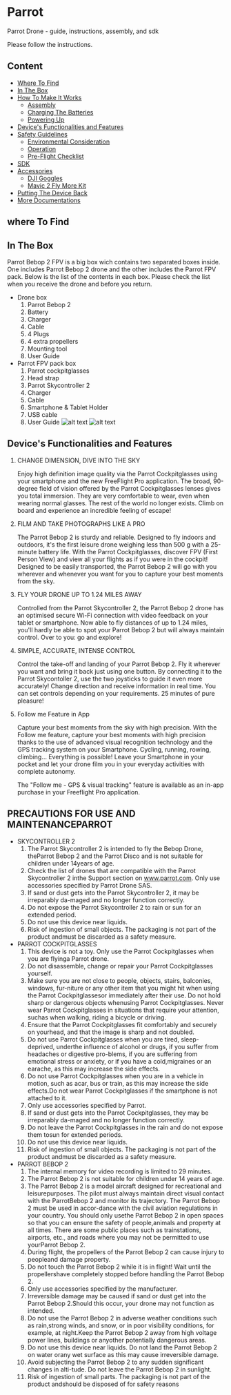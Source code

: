 # Parrot
Parrot Drone - guide, instructions, assembly, and sdk

Please follow the instructions.

## Content
* [Where To Find](#where-to-find)
* [In The Box](#in-the-box)
* [How To Make It Works](#how-to-make-it-works)
  * [Assembly](#assembly)
  * [Charging The Batteries](#charging-the-batteries)
  * [Powering Up](#powering-up)
* [Device's Functionalities and Features](#devices-functionalities-and-features)
* [Safety Guidelines](#safety-guidelines)
  * [Environmental Consideration](#environmental-consideration)
  * [Operation](#operation)
  * [Pre-Flight Checklist](pre-flight-checklist)
* [SDK](#sdk)
* [Accessories](#accessories)
  * [DJI Goggles](DJIGoggles)
  * [Mavic 2 Fly More Kit](#mavic-2-fly-more-kit)
* [Putting The Device Back](#putting-the-device-back)
* [More Documentations](more-documentations)

## where To Find



## In The Box
Parrot Bebop 2 FPV is a big box wich contains two separated boxes inside. One includes Parrot Bebop 2 drone and the other includes the Parrot FPV pack. Below is the list of the contents in each box. Please check the list when you receive the drone and before you return.
* Drone box
  1. Parrot Bebop 2
  2. Battery
  3. Charger
  4. Cable
  5. 4 Plugs
  6. 4 extra propellers
  7. Mounting tool
  8. User Guide
* Parrot FPV pack box
  1. Parrot cockpitglasses
  2. Head strap
  3. Parrot Skycontroller 2
  4. Charger
  5. Cable
  6. Smartphone & Tablet Holder
  7. USB cable
  8. User Guide
  ![alt text](/images/content.jpg)
  ![alt text](/images/details.jpg)
  
## Device's Functionalities and Features
1. CHANGE DIMENSION, DIVE INTO THE SKY
  
   Enjoy high definition image quality via the Parrot Cockpitglasses using your smartphone and the new FreeFlight Pro application. The broad, 90-degree field of vision offered by the Parrot Cockpitglasses lenses gives you total immersion. They are very comfortable to wear, even when wearing normal glasses. The rest of the world no longer exists. Climb on board and experience an incredible feeling of escape!

2. FILM AND TAKE PHOTOGRAPHS LIKE A PRO
   
   The Parrot Bebop 2 is sturdy and reliable. Designed to fly indoors and outdoors, it's the first leisure drone weighing less than 500 g with a 25-minute battery life. With the Parrot Cockpitglasses, discover FPV (First Person View) and view all your flights as if you were in the cockpit! Designed to be easily transported, the Parrot Bebop 2 will go with you wherever and whenever you want for you to capture your best moments from the sky.

3. FLY YOUR DRONE UP TO 1.24 MILES AWAY
   
   Controlled from the Parrot Skycontroller 2, the Parrot Bebop 2 drone has an optimised secure Wi-Fi connection with video feedback on your tablet or smartphone. Now able to fly distances of up to 1.24 miles, you'll hardly be able to spot your Parrot Bebop 2 but will always maintain control. Over to you: go and explore!

4. SIMPLE, ACCURATE, INTENSE CONTROL

   Control the take-off and landing of your Parrot Bebop 2. Fly it wherever you want and bring it back just using one button. By connecting it to the Parrot Skycontoller 2, use the two joysticks to guide it even more accurately! Change direction and receive information in real time. You can set controls depending on your requirements. 25 minutes of pure pleasure!

5. Follow me Feature in App
   
   Capture your best moments from the sky with high precision. With the Follow me feature, capture your best moments with high precision thanks to the use of advanced visual recognition technology and the GPS tracking system on your Smartphone. Cycling, running, rowing, climbing… Everything is possible! Leave your Smartphone in your pocket and let your drone film you in your everyday activities with complete autonomy.

   The "Follow me - GPS & visual tracking" feature is available as an in-app purchase in your Freeflight Pro application.

## PRECAUTIONS FOR USE AND MAINTENANCEPARROT 
* SKYCONTROLLER 2
   1. The Parrot Skycontroller 2 is intended to fly the Bebop Drone, theParrot Bebop 2 and the Parrot Disco and is not suitable for children under 14years of age.
   2. Check the list of drones that are compatible with the Parrot Skycontroller 2 inthe Support section on www.parrot.com. Only use accessories specified by Parrot Drone SAS.
   3. If sand or dust gets into the Parrot Skycontroller 2, it may be irreparably da-maged and no longer function correctly.
   4. Do not expose the Parrot Skycontroller 2 to rain or sun for an extended period.
   5. Do not use this device near liquids.
   6. Risk of ingestion of small objects. The packaging is not part of the product andmust be discarded as a safety measure.
* PARROT COCKPITGLASSES
   1. This device is not a toy. Only use the Parrot Cockpitglasses when you are flyinga Parrot drone.
   2. Do not disassemble, change or repair your Parrot Cockpitglasses yourself.
   3. Make sure you are not close to people, objects, stairs, balconies, windows, fur-niture or any other item that you might hit when using the Parrot Cockpitglassesor immediately after their use. Do not hold sharp or dangerous objects whenusing Parrot Cockpitglasses.
   Never wear Parrot Cockpitglasses in situations that require your attention, suchas when walking, riding a bicycle or driving.
   4. Ensure that the Parrot Cockpitglasses fit comfortably and securely on yourhead, and that the image is sharp and not doubled.
   5. Do not use Parrot Cockpitglasses when you are tired, sleep-deprived, underthe influence of alcohol or drugs, if you suffer from headaches or digestive pro-blems, if you are suffering from emotional stress or anxiety, or if you have a cold,migraines or an earache, as this may increase the side effects.
   6. Do not use Parrot Cockpitglasses when you are in a vehicle in motion, such as acar, bus or train, as this may increase the side effects.Do not wear Parrot Cockpitglasses if the smartphone is not attached to it.
   7. Only use accessories specified by Parrot.
   8. If sand or dust gets into the Parrot Cockpitglasses, they may be irreparably da-maged and no longer function correctly.
   9. Do not leave the Parrot Cockpitglasses in the rain and do not expose them tosun for extended periods.
   10. Do not use this device near liquids.
   11. Risk of ingestion of small objects. The packaging is not part of the product andmust be discarded as a safety measure.
* PARROT BEBOP 2
   1. The internal memory for video recording is limited to 29 minutes.
   2. The Parrot Bebop 2 is not suitable for children under 14 years of age.
   3. The Parrot Bebop 2 is a model aircraft designed for recreational and leisurepurposes. The pilot must always maintain direct visual contact with the ParrotBebop 2 and monitor its trajectory. The Parrot Bebop 2 must be used in accor-dance with the civil aviation regulations in your country. You should only usethe Parrot Bebop 2 in open spaces so that you can ensure the safety of people,animals and property at all times. There are some public places such as trainstations, airports, etc., and roads where you may not be permitted to use yourParrot Bebop 2.
   4. During flight, the propellers of the Parrot Bebop 2 can cause injury to peopleand damage property.
   5. Do not touch the Parrot Bebop 2 while it is in flight! Wait until the propellershave completely stopped before handling the Parrot Bebop 2.
   6. Only use accessories specified by the manufacturer.
   7. Irreversible damage may be caused if sand or dust get into the Parrot Bebop 2.Should this occur, your drone may not function as intended.
   8. Do not use the Parrot Bebop 2 in adverse weather conditions such as rain,strong winds, and snow, or in poor visibility conditions, for example, at night.Keep the Parrot Bebop 2 away from high voltage power lines, buildings or anyother potentially dangerous areas.
   9. Do not use this device near liquids. Do not land the Parrot Bebop 2 on water orany wet surface as this may cause irreversible damage.
   10. Avoid subjecting the Parrot Bebop 2 to any sudden significant changes in alti-tude. Do not leave the Parrot Bebop 2 in sunlight.
   11. Risk of ingestion of small parts. The packaging is not part of the product andshould be disposed of for safety reasons
